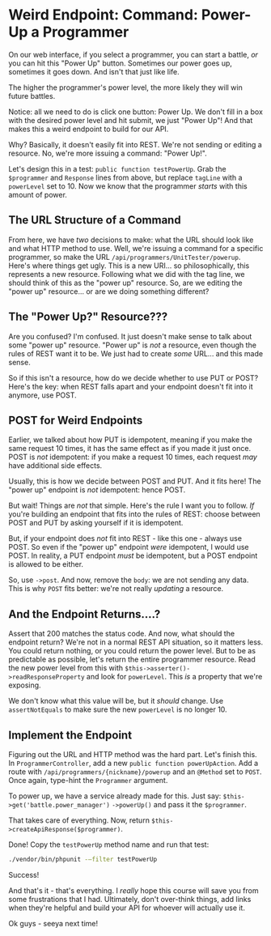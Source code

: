 # Weird Endpoint: Command: Power-Up a Programmer

On our web interface, if you select a programmer, you can start a battle, *or* you
can hit this "Power Up" button. Sometimes our power goes up, sometimes it goes down.
And isn't that just like life.

The higher the programmer's power level, the more likely they will win future battles.

Notice: all we need to do is click one button: Power Up. We don't fill in a box with
the desired power level and hit submit, we just "Power Up"! And that makes this a
weird endpoint to build for our API.

Why? Basically, it doesn't easily fit into REST. We're not sending or editing
a resource. No, we're more issuing a command: "Power Up!".

Let's design this in a test: `public function testPowerUp`. Grab the `$programmer`
and `Response` lines from above, but replace `tagLine` with a `powerLevel` set to
10. Now we know that the programmer *starts* with this amount of power.

## The URL Structure of a Command

From here, we have *two* decisions to make: what the URL should look like and what HTTP method
to use. Well, we're issuing a command for a specific programmer, so make the URL
`/api/programmers/UnitTester/powerup`. Here's where things get ugly. This is a new
URI... so philosophically, this represents a new resource. Following what we did
with the tag line, we should think of this as the "power up" resource. So, are we
editing the "power up" resource... or are we doing something different?

## The "Power Up?" Resource???

Are you confused? I'm confused. It just doesn't make sense to talk about some
"power up" resource. "Power up" is *not* a resource, even though the rules of REST
want it to be. We just had to create *some* URL... and this made sense.

So if this isn't a resource, how do we decide whether to use PUT or POST? Here's
the key: when REST falls apart and your endpoint doesn't fit into it anymore, use
POST.

## POST for Weird Endpoints

Earlier, we talked about how PUT is idempotent, meaning if you make the same request
10 times, it has the same effect as if you made it just once. POST is *not* idempotent:
if you make a request 10 times, each request *may* have additional side effects.

Usually, this is how we decide between POST and PUT. And it fits here! The "power up"
endpoint is *not* idempotent: hence POST.

But wait! Things are *not* that simple. Here's the rule I want you to follow. *If*
you're building an endpoint that fits into the rules of REST: choose between POST
and PUT by asking yourself if it is idempotent.

But, if your endpoint does *not* fit into REST - like this one - always use POST.
So even if the "power up" endpoint *were* idempotent, I would use POST. In reality,
a PUT endpoint *must* be idempotent, but a POST endpoint is allowed to be either.

So, use `->post`. And now, remove the `body`: we are not sending any data. This is
why `POST` fits better: we're not really *updating* a resource.

## And the Endpoint Returns....?

Assert that 200 matches the status code. And now, what should the endpoint return?
We're not in a normal REST API situation, so it matters less. You could return nothing,
or you could return the power level. But to be as predictable as possible, let's
return the entire programmer resource. Read the new power level from this with
`$this->asserter()->readResponseProperty` and look for `powerLevel`. This *is* a
property that we're exposing.

We don't know what this value will be, but it *should* change. Use `assertNotEquals`
to make sure the new `powerLevel` is no longer 10.

## Implement the Endpoint

Figuring out the URL and HTTP method was the hard part. Let's finish this. In
`ProgrammerController`, add a new `public function powerUpAction`. Add a route with
`/api/programmers/{nickname}/powerup` and an `@Method` set to `POST`. Once again,
type-hint the `Programmer` argument.

To power up, we have a service already made for this. Just say: `$this->get('battle.power_manager')`
`->powerUp()` and pass it the `$programmer`.

That takes care of everything. Now, return `$this->createApiResponse($programmer)`.

Done! Copy the `testPowerUp` method name and run that test:

```bash
./vendor/bin/phpunit -—filter testPowerUp
```

Success!

And that's it - that's everything. I *really* hope this course will save you
from some frustrations that I had. Ultimately, don't over-think things, add links
when they're helpful and build your API for whoever will actually use it.

Ok guys - seeya next time!
